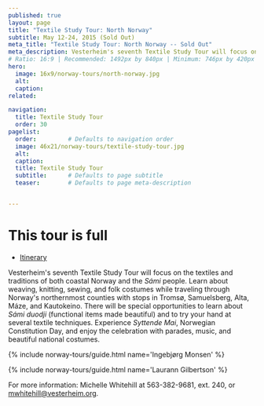 ```yaml
---
published: true
layout: page
title: "Textile Study Tour: North Norway"
subtitle: May 12-24, 2015 (Sold Out)
meta_title: "Textile Study Tour: North Norway -- Sold Out"
meta_description: Vesterheim's seventh Textile Study Tour will focus on the textiles and traditions of both coastal Norway and the _Sámi_ people. 
# Ratio: 16:9 | Recommended: 1492px by 840px | Minimum: 746px by 420px
hero:
  image: 16x9/norway-tours/north-norway.jpg
  alt: 
  caption:
related:

navigation:
  title: Textile Study Tour
  order: 30  
pagelist:
  order:         # Defaults to navigation order
  image: 46x21/norway-tours/textile-study-tour.jpg
  alt: 
  caption:   
  title: Textile Study Tour
  subtitle:      # Defaults to page subtitle
  teaser:        # Defaults to page meta-description


---
```

This tour is full
=================
- [Itinerary](/norway-tours/upcoming/textile/itinerary/)

Vesterheim's seventh Textile Study Tour will focus on the textiles and traditions of both coastal Norway and the _Sámi_ people. Learn about weaving, knitting, sewing, and folk costumes while traveling through Norway's northernmost counties with stops in Tromsø, Samuelsberg, Alta, Máze, and Kautokeino.  There will be special opportunities to learn about _Sámi_ _duodji_ (functional items made beautiful) and to try your hand at several textile techniques. Experience _Syttende Mai_, Norwegian Constitution Day, and enjoy the celebration with parades, music, and beautiful national costumes.


{% include norway-tours/guide.html name='Ingebjørg Monsen' %}

{% include norway-tours/guide.html name='Laurann Gilbertson' %}

For more information: Michelle Whitehill at 563-382-9681, ext. 240, or [mwhitehill@vesterheim.org](mailto:mwhitehill@vesterheim.org).
